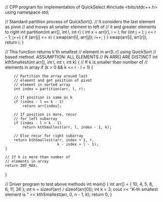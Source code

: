 // CPP program for implementation of QuickSelect
#include <bits/stdc++.h>
using namespace std;

// Standard partition process of QuickSort().
// It considers the last element as pivot
// and moves all smaller element to left of
// it and greater elements to right
int partition(int arr[], int l, int r)
{
	int x = arr[r], i = l;
	for (int j = l; j <= r - 1; j++) {
		if (arr[j] <= x) {
			swap(arr[i], arr[j]);
			i++;
		}
	}
	swap(arr[i], arr[r]);
	return i;
}

// This function returns k'th smallest
// element in arr[l..r] using QuickSort
// based method. ASSUMPTION: ALL ELEMENTS
// IN ARR[] ARE DISTINCT
int kthSmallest(int arr[], int l, int r, int k)
{
	// If k is smaller than number of
	// elements in array
	if (k > 0 && k <= r - l + 1) {

		// Partition the array around last
		// element and get position of pivot
		// element in sorted array
		int index = partition(arr, l, r);

		// If position is same as k
		if (index - l == k - 1)
			return arr[index];

		// If position is more, recur
		// for left subarray
		if (index - l > k - 1)
			return kthSmallest(arr, l, index - 1, k);

		// Else recur for right subarray
		return kthSmallest(arr, index + 1, r,
							k - index + l - 1);
	}

	// If k is more than number of
	// elements in array
	return INT_MAX;
}

// Driver program to test above methods
int main()
{
	int arr[] = { 10, 4, 5, 8, 6, 11, 26 };
	int n = sizeof(arr) / sizeof(arr[0]);
	int k = 3;
	cout << "K-th smallest element is "
		<< kthSmallest(arr, 0, n - 1, k);
	return 0;
}

